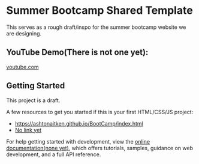 # Summer Bootcamp Shared Template

This serves as a rough draft/inspo for the summer bootcamp website we are designing.

## YouTube Demo(There is not one yet):
[youtube.com]()

## Getting Started

This project is a draft.

A few resources to get you started if this is your first HTML/CSS/JS project:

- https://ashtonaitken.github.io/BootCamp/index.html
- [No link yet]()

For help getting started with development, view the
[online documentation(none yet)](), which offers tutorials,
samples, guidance on web development, and a full API reference.
